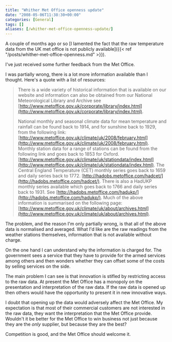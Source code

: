 ```yaml
---
title: "Whither Met Office openness update"
date: "2008-05-06T11:38:30+00:00"
categories: [General]
tags: []
aliases: [/whither-met-office-openness-update/]
---
```


A couple of months ago or so [I lamented the fact that the raw temperature data from the UK met office is not publicly available]({{< ref "/posts/whither-met-office-openness.md" >}}).

I've just received some further feedback from the Met Office.

I was partially wrong, there is a lot more information available than I thought. Here's a quote with a list of resources:

>There is a wide variety of historical information that is available on our website and information can also be obtained from our National Meteorological Library and Archive see [http://www.metoffice.gov.uk/corporate/library/index.html](http://www.metoffice.gov.uk/corporate/library/index.html).
>
>National monthly and seasonal climate data for mean temperature and rainfall can be found back to 1914, and for sunshine back to 1929, from the following link:
[http://www.metoffice.gov.uk/climate/uk/2008/february.html](http://www.metoffice.gov.uk/climate/uk/2008/february.html).
>Monthly station data for a range of stations can be found from the following link and goes back to 1853 for Oxford.
[http://www.metoffice.gov.uk/climate/uk/stationdata/index.html](http://www.metoffice.gov.uk/climate/uk/stationdata/index.html).
>The Central England Temperature (CET) monthly series goes back to 1659 and daily series back to 1772.
[http://hadobs.metoffice.com/hadcet/](http://hadobs.metoffice.com/hadcet/).
>There is also a HadUKP monthly series available which goes back to 1766 and daily series back to 1931. See [http://hadobs.metoffice.com/hadukp/](http://hadobs.metoffice.com/hadukp/).
>Much of the above information is summarised on the following page: [http://www.metoffice.gov.uk/climate/uk/about/archives.html](http://www.metoffice.gov.uk/climate/uk/about/archives.html).

The problem, and the reason I'm only partially wrong, is that all of the above data is normalised and averaged. What I'd like are the raw readings from the weather stations themselves, information that is not available without charge.

On the one hand I can understand why the information is charged for. The government sees a service that they have to provide for the armed services among others and then wonders whether they can offset some of the costs by selling services on the side.

The main problem I can see is that innovation is stifled by restricting access to the raw data. At present the Met Office has a monopoly on the presentation and interpretation of the raw data. If the raw data is opened up then others would have the opportunity to present it in new innovative ways.

I doubt that opening up the data would adversely affect the Met Office. My expectation is that most of their commercial customers are not interested in the raw data, they want the interpretation that the Met Office provide. Wouldn't it be better for the Met Office to win business not just because they are the *only* supplier, but because they are the best?

Competition is good, and the Met Office should welcome it.
